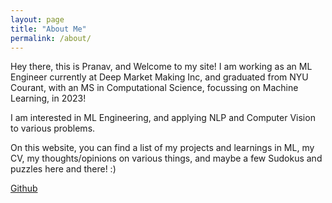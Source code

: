 ```yaml
---
layout: page
title: "About Me"
permalink: /about/
---
```


Hey there, this is Pranav, and Welcome to my site! I am working as an ML Engineer currently at Deep Market Making Inc, and graduated from NYU Courant, with an MS in Computational Science, focussing on Machine Learning, in 2023! 

I am interested in ML Engineering, and applying NLP and Computer Vision to various problems. 

On this website, you can find a list of my projects and learnings in ML, my CV, my thoughts/opinions on various things, and maybe a few Sudokus and puzzles here and there! :)

[Github](https://github.com/pranav2902)

